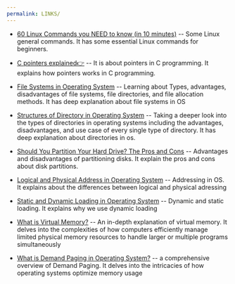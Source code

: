 ```yaml
---
permalink: LINKS/
---
```


* [60 Linux Commands you NEED to know (in 10 minutes)](https://www.youtube.com/watch?v=gd7BXuUQ91w) -- Some Linux general commands. It has some essential Linux commands for beginners.

* [C pointers explained👉](https://www.youtube.com/watch?v=DplxIq0mc_Y) -- It is about pointers in C programming. It explains how pointers works in C programming.

* [File Systems in Operating System](https://www.geeksforgeeks.org/file-systems-in-operating-system/) -- Learning about Types, advantages, disadvantages of file systems, file directories, and file allocation methods. It has deep explanation about file systems in OS

* [Structures of Directory in Operating System](https://www.geeksforgeeks.org/structures-of-directory-in-operating-system/) -- Taking a deeper look into the types of directories in operating systems including the advantages, disadvantages, and use case of every single type of directory. It has deep explanation about directories in os.

* [Should You Partition Your Hard Drive? The Pros and Cons](https://www.stellarinfo.com/article/should-you-partition-your-hard-drive-pros-and-cons.php/) -- Advantages and disadvantages of partitioning disks. It explain the pros and cons about disk partitions.

* [Logical and Physical Address in Operating System](https://www.geeksforgeeks.org/logical-and-physical-address-in-operating-system/) -- Addressing in OS. It explains about the differences between logical and physical adressing

* [Static and Dynamic Loading in Operating System](https://www.javatpoint.com/static-and-dynamic-loading-in-operating-system/) -- Dynamic and static loading. It explains why we use dynamic loading

* [What is Virtual Memory?](https://www.techtarget.com/searchstorage/definition/virtual-memory/) -- An in-depth explanation of virtual memory. It delves into the complexities of how computers efficiently manage limited physical memory resources to handle larger or multiple programs simultaneously

* [What is Demand Paging in Operating System?](https://www.geeksforgeeks.org/what-is-demand-paging-in-operating-system/) -- a comprehensive overview of Demand Paging. It delves into the intricacies of how operating systems optimize memory usage
